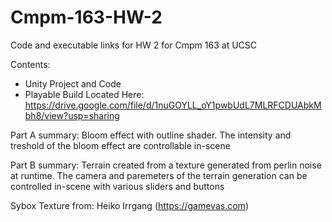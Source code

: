 # Cmpm-163-HW-2
Code and executable links for HW 2 for Cmpm 163 at UCSC

Contents:
- Unity Project and Code
- Playable Build Located Here: https://drive.google.com/file/d/1nuGOYLL_oY1pwbUdL7MLRFCDUAbkMbh8/view?usp=sharing

Part A summary: Bloom effect with outline shader. The intensity and treshold of the bloom effect are controllable in-scene

Part B summary: Terrain created from a texture generated from perlin noise at runtime. The camera and paremeters of the terrain generation can be controlled in-scene with various sliders and buttons

Sybox Texture from: Heiko Irrgang (https://gamevas.com)
